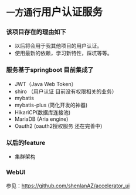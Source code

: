 # `一方通行`用户认证服务

### 该项目存在的理由如下
  - 以后将会用于我其他项目的用户认证。
  - 使用最新的依赖，学习新特性，踩坑等等。
  
### 服务基于springboot 目前集成了
  - JWT（Java Web Token）
  - shiro （用户认证 目前没有权限相关的业务）
  - mybatis
  - mybatis-plus (简化开发的神器)
  - HikariCP(数据库连接池)
  - MariaDB (Aria engine)
  - Oauth2 (oauth2授权服务 还在完善中)
  
### 以后的feature
  - 集群架构
  
### WebUI
参见：https://github.com/shenlanAZ/accelerator_ui
